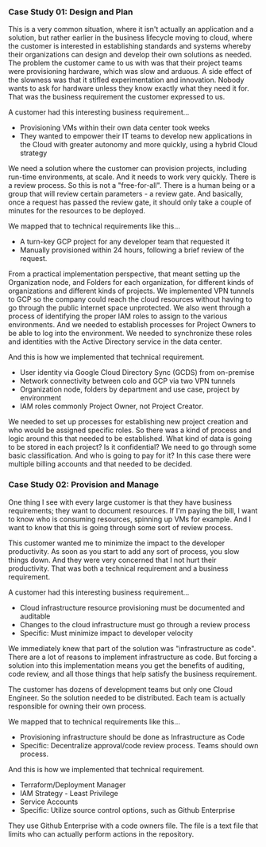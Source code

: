 
### Case Study 01: Design and Plan

This is a very common situation, where it isn't actually an application and a solution, but rather earlier in the business lifecycle moving to cloud, where the customer is interested in establishing standards and systems whereby their organizations can design and develop their own solutions as needed. The problem the customer came to us with was that their project teams were provisioning hardware, which was slow and arduous. A side effect of the slowness was that it stifled experimentation and innovation. Nobody wants to ask for hardware unless they know exactly what they need it for. That was the business requirement the customer expressed to us.

A customer had this interesting business requirement...

* Provisioning VMs within their own data center took weeks
* They wanted to empower their IT teams to develop new applications in the Cloud with greater autonomy and more quickly, using a hybrid Cloud strategy

We need a solution where the customer can provision projects, including run-time environments, at scale. And it needs to work very quickly. There is a review process. So this is not a "free-for-all". There is a human being or a group that will review certain parameters - a review gate. And basically, once a request has passed the review gate, it should only take a couple of minutes for the resources to be deployed.

We mapped that to technical requirements like this…

* A turn-key GCP project for any developer team that requested it
* Manually provisioned within 24 hours, following a brief review of the request.

From a practical implementation perspective, that meant setting up the Organization node, and Folders for each organization, for different kinds of organizations and different kinds of projects. We implemented VPN tunnels to GCP so the company could reach the cloud resources without having to go through the public internet space unprotected. We also went through a process of identifying the proper IAM roles to assign to the various environments. And we needed to establish processes for Project Owners to be able to log into the environment. We needed to synchronize these roles and identities with the Active Directory service in the data center.

And this is how we implemented that technical requirement.

* User identity via Google Cloud Directory Sync (GCDS) from on-premise
* Network connectivity between colo and GCP via two VPN tunnels
* Organization node, folders by department and use case, project by environment
* IAM roles commonly Project Owner, not Project Creator.

We needed to set up processes for establishing new project creation and who would be assigned specific roles. So there was a kind of process and logic around this that needed to be established. What kind of data is going to be stored in each project? Is it confidential? We need to go through some basic classification. And who is going to pay for it? In this case there were multiple billing accounts and that needed to be decided.


### Case Study 02: Provision and Manage

One thing I see with every large customer is that they have business requirements; they want to document resources. If I'm paying the bill, I want to know who is consuming resources, spinning up VMs for example. And I want to know that this is going through some sort of review process.

This customer wanted me to minimize the impact to the developer productivity. As soon as you start to add any sort of process, you slow things down. And they were very concerned that I not hurt their productivity. That was both a technical requirement and a business requirement.

A customer had this interesting business requirement...

* Cloud infrastructure resource provisioning must be documented and auditable
* Changes to the cloud infrastructure must go through a review process
* Specific: Must minimize impact to developer velocity

We immediately knew that part of the solution was "infrastructure as code". There are a lot of reasons to implement infrastructure as code. But forcing a solution into this implementation means you get the benefits of auditing, code review, and all those things that help satisfy the business requirement.

The customer has dozens of development teams but only one Cloud Engineer. So the solution needed to be distributed. Each team is actually responsible for owning their own process.

We mapped that to technical requirements like this…

* Provisioning infrastructure should be done as Infrastructure as Code
* Specific: Decentralize approval/code review process. Teams should own process.

And this is how we implemented that technical requirement.

* Terraform/Deployment Manager
* IAM Strategy - Least Privilege
* Service Accounts
* Specific: Utilize source control options, such as Github Enterprise

They use Github Enterprise with a code owners file. The file is a text file that limits who can actually perform actions in the repository.
